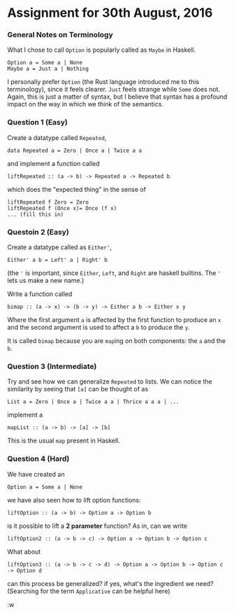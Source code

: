 # Assignment for 30th August, 2016

### General Notes on Terminology

What I chose to call `Option` is popularly called as `Maybe` in Haskell.
```
Option a = Some a | None
Maybe a = Just a | Nothing
```

I personally prefer `Option` (the Rust language introduced me to this
terminology), since it feels clearer. `Just` feels strange while `Some` does
not. Again, this is just a matter of syntax, but I believe that syntax
has a profound impact on the way in which we think of the semantics.


### Question 1 (Easy)

Create a datatype called `Repeated`,
```
data Repeated a = Zero | Once a | Twice a a
```

and implement a function called

```
liftRepeated :: (a -> b) -> Repeated a -> Repeated b
```

which does the "expected thing" in the sense of

```
liftRepeated f Zero = Zero
liftRepeated f (Once x)= Once (f x)
... (fill this in)
```

### Questoin 2 (Easy)

Create a datatype called as `Either'`,
```
Either' a b = Left' a | Right' b
```
(the `'` is important, since `Either`, `Left`, and `Right` are haskell
builtins. The `'` lets us make a new name.)

Write a function called
```
bimap :: (a -> x) -> (b -> y) -> Either a b -> Either x y
```

Where the first argument `a` is affected by the first function to produce an `x`
and the second argument is used to affect a `b` to produce the `y`.

It is called `bimap` because you are `map`ing on both components: the `a` and the
`b`.


### Question 3 (Intermediate)

Try and see how we can generalize `Repeated` to lists. We can notice the
similarity by seeing that `[a]` can be thought of as 
```
List a = Zero | Once a | Twice a a | Thrice a a a | ... 
```

implement a
```
mapList :: (a -> b) -> [a] -> [b]
```
This is the usual `map` present in Haskell.


### Question 4 (Hard)

We have created an 
```
Option a = Some a | None
```

we have also seen how to lift option functions:
```
liftOption :: (a -> b) -> Option a -> Option b
```

is it possible to lift a __2 parameter__ function? As in, can we write
```
liftOption2 :: (a -> b -> c) -> Option a -> Option b -> Option c
```

What about
```
liftOption3 :: (a -> b -> c -> d) -> Option a -> Option b -> Option c -> Option d
```

can this process be generalized? if yes, what's the ingredient we need?
(Searching for the term `Applicative` can be helpful here)

:w

